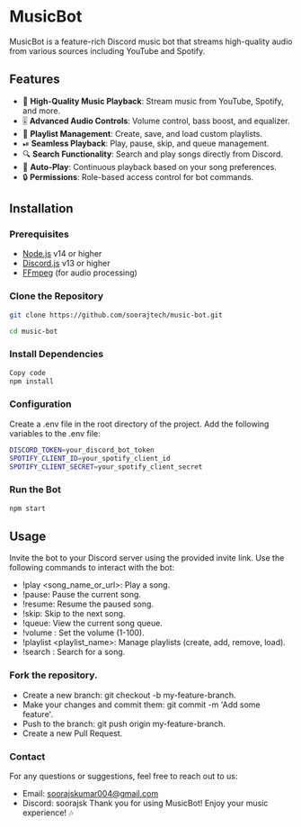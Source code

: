 # MusicBot

MusicBot is a feature-rich Discord music bot that streams high-quality audio from various sources including YouTube and Spotify.

## Features

- 🎵 **High-Quality Music Playback**: Stream music from YouTube, Spotify, and more.
- 🎚 **Advanced Audio Controls**: Volume control, bass boost, and equalizer.
- 📃 **Playlist Management**: Create, save, and load custom playlists.
- ⏯ **Seamless Playback**: Play, pause, skip, and queue management.
- 🔍 **Search Functionality**: Search and play songs directly from Discord.
- 🔄 **Auto-Play**: Continuous playback based on your song preferences.
- 🔒 **Permissions**: Role-based access control for bot commands.

## Installation

### Prerequisites

- [Node.js](https://nodejs.org/) v14 or higher
- [Discord.js](https://discord.js.org/) v13 or higher
- [FFmpeg](https://ffmpeg.org/download.html) (for audio processing)

### Clone the Repository

```bash
git clone https://github.com/soorajtech/music-bot.git
```
``` bash
cd music-bot
```

### Install Dependencies
```bash
Copy code
npm install
```
### Configuration
Create a .env file in the root directory of the project.
Add the following variables to the .env file:
```bash
DISCORD_TOKEN=your_discord_bot_token
SPOTIFY_CLIENT_ID=your_spotify_client_id
SPOTIFY_CLIENT_SECRET=your_spotify_client_secret
```
### Run the Bot
```bash
npm start
```

## Usage
Invite the bot to your Discord server using the provided invite link. Use the following commands to interact with the bot:

- !play <song_name_or_url>: Play a song.
- !pause: Pause the current song.
- !resume: Resume the paused song.
- !skip: Skip to the next song.
- !queue: View the current song queue.
- !volume <value>: Set the volume (1-100).
- !playlist <action> <playlist_name>: Manage playlists (create, add, remove, load).
- !search <query>: Search for a song.

### Fork the repository.
- Create a new branch: git checkout -b my-feature-branch.
- Make your changes and commit them: git commit -m 'Add some feature'.
- Push to the branch: git push origin my-feature-branch.
- Create a new Pull Request.

### Contact
For any questions or suggestions, feel free to reach out to us:

- Email: soorajskumar004@gmail.com
- Discord: soorajsk
Thank you for using MusicBot! Enjoy your music experience! 🎶

